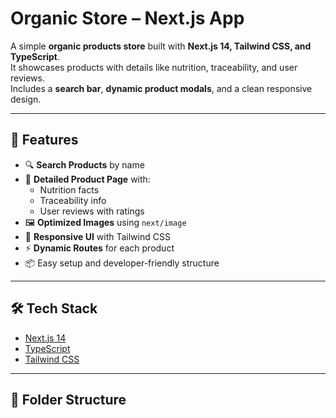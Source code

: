 # Organic Store – Next.js App

A simple **organic products store** built with **Next.js 14, Tailwind CSS, and TypeScript**.  
It showcases products with details like nutrition, traceability, and user reviews.  
Includes a **search bar**, **dynamic product modals**, and a clean responsive design.

---

## 🚀 Features
- 🔍 **Search Products** by name
- 📄 **Detailed Product Page** with:
  - Nutrition facts  
  - Traceability info  
  - User reviews with ratings
- 🖼 **Optimized Images** using `next/image`
- 🎨 **Responsive UI** with Tailwind CSS
- ⚡ **Dynamic Routes** for each product
- 📦 Easy setup and developer-friendly structure

---

## 🛠️ Tech Stack
- [Next.js 14](https://nextjs.org/)
- [TypeScript](https://www.typescriptlang.org/)
- [Tailwind CSS](https://tailwindcss.com/)

---

## 📂 Folder Structure
